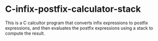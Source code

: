 # C-infix-postfix-calculator-stack
This is a C calcultor program that converts infix expressions to postfix expressions, and then evaluates the postfix expressions using a stack to compute the result.
